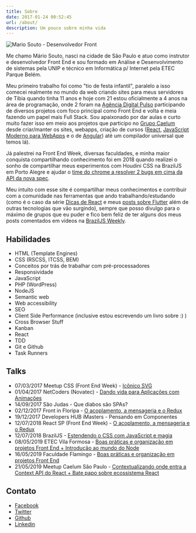 ```yaml
---
title: Sobre
date: 2017-01-24 00:52:45
url: /about/
description: Um pouco sobre minha vida
---
```


<img class="circle" src="https://mariosouto.com/assets/img/foto-mario-2019.png" alt="Mario Souto - Desenvolvedor Front" style="max-width: 250px;"><br>

Me chamo Mário Souto, nasci na cidade de São Paulo e atuo como instrutor e desenvolvedor Front End e sou formado em Análise e Desenvolvimento de sistemas pela UNIP e técnico em Informática p/ Internet pela ETEC Parque Belém.

Meu primeiro trabalho foi como "tio de festa infantil", paralelo a isso comecei realmente no mundo da web criando sites para meus servidores de Tibia quando tinha 11 anos e hoje com 21 estou oficialmente a 4 anos na área de programação, onde 2 foram na [Agência Digital Pulso](http://www.agenciapulso.com.br/) participando de diversos projetos com foco principal como Front End e volta e meia fazendo um papel mais Full Stack. Sou apaixonado por dar aulas e curto muito fazer isso em meio aos projetos que participo no [Grupo Caelum](https://www.caelum.com.br/sobre) desde criar/manter os sites, webapps, criação de cursos ([React](https://www.caelum.com.br/curso-react-redux), [JavaScript Moderno para WebApps](https://www.caelum.com.br/curso-javascript-jquery) e o de [Angular](https://www.caelum.com.br/curso-angular)) até um compilador universal que temos lá). 

Já palestrei na Front End Week, diversas faculdades, e minha maior conquista compartilhando conhecimento foi em 2018 quando realizei o sonho de compartilhar meus experimentos com Houdini CSS na BrazilJS em Porto Alegre e ajudar o [time do chrome a resolver 2 bugs em cima da API da nova spec](https://twitter.com/DasSurma/status/1034893725317640192).

Meu intuito com esse site é compartilhar meus conhecimentos e contribuir com a comunidade nas ferramentas que ando trabalhando/estudando (como é o caso da série [Dicas de React](https://mariosouto.com/tags/dicas-de-react/) e meus [posts sobre Flutter](https://mariosouto.com/tags/flutter/) além de outras tecnologias que vão surgindo), sempre que posso divulgo para o máximo de grupos que eu puder e fico bem feliz de ter alguns dos meus posts comentados em vídeos na [BrazilJS Weekly](https://www.youtube.com/watch?v=X9gXx3ZyI70&t=2s).



## Habilidades

* HTML (Template Engines)
* CSS (RSCSS, ITCSS, BEM)
* Conceitos por trás de trabalhar com pré-processadores
* Responsividade
* JavaScript
* PHP (WordPress)
* NodeJS
* Semantic web
* Web accessibility
* SEO
* Client Side Performance (inclusive estou escrevendo um livro sobre :) )
* Cross Browser Stuff
* Kanban
* React
* TDD
* Git e Github
* Task Runners

## Talks

* 07/03/2017 Meetup CSS (Front End Week) - [Icônico SVG](https://mariosouto.com/slides-meetup-css-front-end-week/#/)
* 01/04/2017 NetCoders (Novatec) - [Dando vida para Aplicações com Animações](https://mariosouto.com/dando-vida-aplicacoes-com-animacoes/)
* 14/09/2017 São Judas - Que diabos são SPAs?
* 02/12/2017 Front in Floripa - [O acoplamento, a mensageria e o Redux](https://docs.google.com/presentation/d/1KEL1RqzsHcZ6MuJ-cGf1fOs_7GxSvEWTe32s_ehHVrQ/edit?usp=sharing)
* 19/12/2017 Developers HUB iMasters - Pensando em Componentes
* 12/07/2018 React SP (Front End Week) - [O acoplamento, a mensageria e o Redux](https://docs.google.com/presentation/d/1KEL1RqzsHcZ6MuJ-cGf1fOs_7GxSvEWTe32s_ehHVrQ/edit?usp=sharing)
* 12/07/2018 BrazilJS - [Estendendo o CSS com  JavaScript e magia](https://docs.google.com/presentation/d/1HSjxRmq1Q4v_53OueUAG_hCxzTBWDNtZ3CC4-aaDPFk/edit#slide=id.p)
* 08/05/2019 ETEC Vila Formosa - [Boas práticas e organização em projetos Front End + Introdução ao mundo do Node](https://docs.google.com/presentation/d/1rLGaJhQSEii_T_z69GVpt20Q36yro0rYkx4Orz61WMM/edit#slide=id.p)
* 16/05/2019 Faculdade Flamingo - [Boas práticas e organização em projetos Front End](https://docs.google.com/presentation/d/1rLGaJhQSEii_T_z69GVpt20Q36yro0rYkx4Orz61WMM/edit#slide=id.p)
* 21/05/2019 Meetup Caelum São Paulo - [Contextualizando onde entra a Context API do React + Bate papo sobre ecossistema React](https://docs.google.com/presentation/d/1qNHQP6qLWV3MED_jRZnL48kSYsp36LUai7bASc1zIu8/edit#slide=id.g58395d0f0a_0_173)


## Contato

* [Facebook](https://facebook.com/omariosouto)
* [Twitter](https://twitter.com/omariosouto)
* [Github](https://github.com/omariosouto)
* [Linkedin](https://www.linkedin.com/in/omariosouto)
